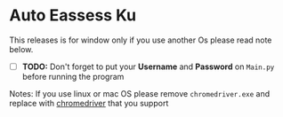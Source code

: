 # Auto Eassess Ku

This releases is for window only if you use another Os please read note below.

- [ ] **TODO:** Don't forget to put your **Username** and **Password** on `Main.py` before running the program

Notes: 
If you use linux or mac OS please remove 
`chromedriver.exe` and replace with [chromedriver](https://chromedriver.storage.googleapis.com/index.html) that you support


